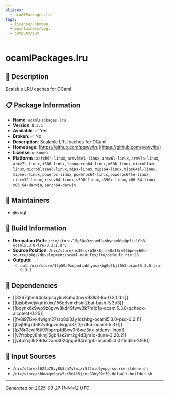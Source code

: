 ```yaml
---
aliases:
  - ocamlPackages.lru
tags:
  - license/unknown
  - maintainers/vbgl
  - outputs/out
---
```


# ocamlPackages.lru

## 📝 Description

Scalable LRU caches for OCaml

## 📋 Package Information

- **Name**: `ocamlPackages.lru`
- **Version**: `0.3.1`
- **Available**: ✅ Yes
- **Broken**: ✅ No
- **Description**: Scalable LRU caches for OCaml
- **Homepage**: [https://github.com/pqwy/lru](https://github.com/pqwy/lru)
- **License**: `unknown`
- **Platforms**: `aarch64-linux`, `armv5tel-linux`, `armv6l-linux`, `armv7a-linux`, `armv7l-linux`, `i686-linux`, `loongarch64-linux`, `m68k-linux`, `microblaze-linux`, `microblazeel-linux`, `mips-linux`, `mips64-linux`, `mips64el-linux`, `mipsel-linux`, `powerpc-linux`, `powerpc64-linux`, `powerpc64le-linux`, `riscv32-linux`, `riscv64-linux`, `s390-linux`, `s390x-linux`, `x86_64-linux`, `x86_64-darwin`, `aarch64-darwin`
## 👥 Maintainers

- @vbgl


## 🔧 Build Information

- **Derivation Path**: `/nix/store/15p50a9znpmdlabhynsxkbg0pfkjl0h3-ocaml5.3.0-lru-0.3.1.drv`
- **Source Position**: `/nix/store/ns30sqxb36k8jrds8z18rv96bpnwc60d-source/pkgs/development/ocaml-modules/lru/default.nix:28`
- **Outputs**:
  - `out`:  `/nix/store/15p50a9znpmdlabhynsxkbg0pfkjl0h3-ocaml5.3.0-lru-0.3.1`

## 🔗 Dependencies

- [[3267ghm64nkdpsqyldv8ahq0nwy93lk3-lru-0.3.1.tbz]]
- [[bjsb6wdjykafnkixq156qdvmxhsm2bai-bash-5.3p3]]
- [[bqynx6k9wp9z8pvw8kd49fww3k7m1d1p-ocaml5.3.0-qcheck-alcotest-0.25]]
- [[fv8i97l2vk4wigm27srp8xl32y1dshbg-ocaml5.3.0-psq-0.2.1]]
- [[hvj99gxd587y6qpvmlvggb37jl1jkd6d-ocaml-5.3.0]]
- [[p76r0cwlf6k97ibprrpfd8xw0r8wc3nx-stdenv-linux]]
- [[v7frpbpy8hkmji5gb4ak2mr2g4d3jm1d-dune-3.20.2]]
- [[y4p2cj0lr29dsczxm3024pgp6f4mrjp0-ocaml5.3.0-findlib-1.9.8]]

## 📁 Input Sources

- `/nix/store/l622p70vy8k5sh7y5wizi5f2mic6ynpg-source-stdenv.sh`
- `/nix/store/shkw4qm9qcw5sc5n1k5jznc83ny02r39-default-builder.sh`

---
*Generated on 2025-09-27 11:44:42 UTC*
